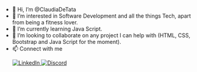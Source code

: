 - 👋 Hi, I’m @ClaudiaDeTata
- 👀 I’m interested in Software Development and all the things Tech, apart from being a fitness lover.
- 🌱 I’m currently learning Java Script.
- 💞️ I’m looking to collaborate on any project I can help with (HTML, CSS, Bootstrap and Java Script for the moment).
- 📫 Connect with me <br>
     <p align="left">
  <a href="https://www.linkedin.com/in/claudia-detata">
    <img src="https://img.shields.io/badge/LinkedIn-Profile-blue?style=for-the-badge&logo=linkedin" alt="LinkedIn">
  </a>
  <a href="https://discordapp.com/users/1159120358318813284">
    <img src="https://img.shields.io/badge/Discord-Profile-7289DA?style=for-the-badge&logo=discord" alt="Discord">
  </a>
</p>
<!---
ClaudiaDeTata/ClaudiaDeTata is a ✨ special ✨ repository because its `README.md` (this file) appears on your GitHub profile.
You can click the Preview link to take a look at your changes.
--->
